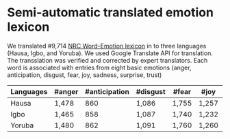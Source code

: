 # Semi-automatic translated emotion lexicon

We translated #9,714 [NRC Word-Emotion lexicon](https://saifmohammad.com/WebPages/NRC-Emotion-Lexicon.htm) in to three languages (Hausa, Igbo, and Yoruba). We used Google Translate API for translation. The transslation was verified and corrected by expert translators. Each word is associated with entries from eight basic emotions (anger, anticipation, disgust, fear, joy, sadness, surprise, trust) 


| Languages | #anger | #anticipation| #disgust | #fear | #joy | #sadness| #surprise | #trust |  
| --------- | -------- |-------- | -------- |   --------- | -------- |  -------- | -------- |   -------- | 
| Hausa  | 1,478  |   860  |  1,086  |   1,755  |  1,257  |   1,288  | 582  |  1,551  | 
| Igbo  | 1,465  |  858  | 1,087	   |  1,740  |  1,232  |   1283  | 575  |  1,474  | 
| Yoruba  |  1,480  |   862  |  1,091	  |  1,760  |  1,260  |  1,292  |  583  |  1,560  | 
